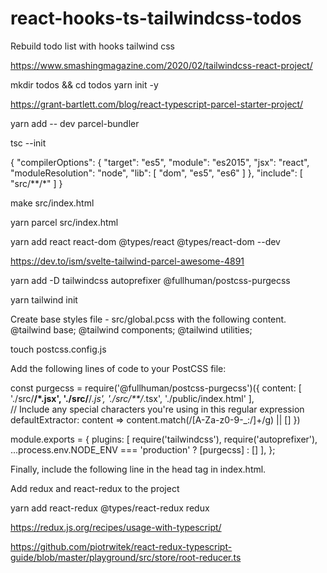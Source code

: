 # react-hooks-ts-tailwindcss-todos
Rebuild todo list with hooks tailwind css

https://www.smashingmagazine.com/2020/02/tailwindcss-react-project/ 

mkdir todos && cd todos
yarn init -y

https://grant-bartlett.com/blog/react-typescript-parcel-starter-project/

yarn add  -- dev parcel-bundler

tsc --init

 {
    "compilerOptions": {
        "target": "es5",
        "module": "es2015",
        "jsx": "react",
        "moduleResolution": "node",
        "lib": [
            "dom",
            "es5",
            "es6"
        ]
    },
    "include": [
        "src/**/*"
    ]
}

make src/index.html

yarn parcel src/index.html 

yarn add react react-dom @types/react @types/react-dom --dev

https://dev.to/ism/svelte-tailwind-parcel-awesome-4891


yarn add -D tailwindcss autoprefixer @fullhuman/postcss-purgecss

yarn tailwind init

Create base styles file - src/global.pcss with the following content.
 @tailwind base;
 @tailwind components;
 @tailwind utilities;

touch postcss.config.js

Add the following lines of code to your PostCSS file:

const purgecss = require('@fullhuman/postcss-purgecss')({
    content: [
      './src/**/*.jsx',
      './src/**/*.js',
      './src/**/*.tsx',
      './public/index.html'
    ],  
    // Include any special characters you're using in this regular expression
    defaultExtractor: content => content.match(/[A-Za-z0-9-_:/]+/g) || []
  })

  module.exports = {
    plugins: [
      require('tailwindcss'),
      require('autoprefixer'),
      ...process.env.NODE_ENV === 'production' ? [purgecss] : []
    ],
  };


Finally, include the following line in the head tag in index.html.

<link rel="stylesheet" href="./global.pcss" />


Add redux and react-redux to the project

  yarn add react-redux @types/react-redux redux

  https://redux.js.org/recipes/usage-with-typescript/

  https://github.com/piotrwitek/react-redux-typescript-guide/blob/master/playground/src/store/root-reducer.ts